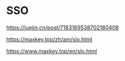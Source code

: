 # SSO

https://juejin.cn/post/7183169538702180408

https://maxkey.top/zh/am/slo.html

https://www.maxkey.top/en/slo.html